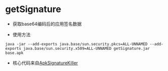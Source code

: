 # getSignature
- 获取base64编码后的应用签名数据

- 使用方法
```shell
java -jar --add-exports java.base/sun.security.pkcs=ALL-UNNAMED --add-exports java.base/sun.security.x509=ALL-UNNAMED getSignature.jar base.apk
```

- 核心代码来自[ApkSignatureKiller](https://github.com/L-JINBIN/ApkSignatureKiller)
